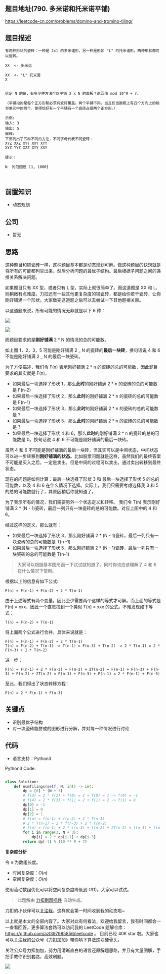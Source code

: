 ## 题目地址(790. 多米诺和托米诺平铺)

https://leetcode-cn.com/problems/domino-and-tromino-tiling/

## 题目描述

```
有两种形状的瓷砖：一种是 2x1 的多米诺形，另一种是形如 "L" 的托米诺形。两种形状都可以旋转。

XX  <- 多米诺

XX  <- "L" 托米诺
X


给定 N 的值，有多少种方法可以平铺 2 x N 的面板？返回值 mod 10^9 + 7。

（平铺指的是每个正方形都必须有瓷砖覆盖。两个平铺不同，当且仅当面板上有四个方向上的相邻单元中的两个，使得恰好有一个平铺有一个瓷砖占据两个正方形。）

示例:
输入: 3
输出: 5
解释:
下面列出了五种不同的方法，不同字母代表不同瓷砖：
XYZ XXZ XYY XXY XYY
XYZ YYZ XZZ XYY XXY

提示：

N  的范围是 [1, 1000]

 
```

## 前置知识

- 动态规划

## 公司

- 暂无

## 思路

这种题目和铺瓷砖一样，这种题目基本都是动态规划可解。做这种题目的诀窍就是将所有的可能都列举出来，然后分析问题的最优子结构。最后根据子问题之间的递推关系解决问题。

如果题目只有 XX 型，或者只有 L 型，实际上就很简单了。而这道题是 XX 和 L，则稍微有点难度。力扣还有一些其他更复杂度的铺瓷砖，都是给你若干瓷砖，让你刚好铺满一个形状。大家做完这道题之后可以去尝试一下其他题相关目。

以这道题来说，所有可能的情况无非就是以下 6 种：

![](https://tva1.sinaimg.cn/large/008eGmZEly1gnqf5s4jhaj30h80qijsk.jpg)

![](https://tva1.sinaimg.cn/large/008eGmZEly1gnqf6033vrj30du0qswfn.jpg)

而题目要求的是**刚好铺满** 2 \* N 的情况的总的可能数。

如上图 1，2，3，5 可能是刚好铺满 2 _ N 的瓷砖的**最后一块砖**，换句话说 4 和 6 不能是刚好铺满 2 _ N 的最后一块瓷砖。

为了方便描述，我们令 F(n) 表示刚好铺满 2 \* n 的瓷砖的总的可能数，因此题目要求的其实就是 F(n)。

- 如果最后一块选择了形状 1，那么**此时**的刚好铺满 2 \* n 的瓷砖的总的可能数是 F(n-2)
- 如果最后一块选择了形状 2，那么**此时**的刚好铺满 2 \* n 的瓷砖的总的可能数是 F(n-1)
- 如果最后一块选择了形状 3，那么**此时**的刚好铺满 2 \* n 的瓷砖的总的可能数是 ?
- 如果最后一块选择了形状 5，那么**此时**的刚好铺满 2 \* n 的瓷砖的总的可能数是 ?
- 如果最后一块选择了形状 4 和 6，那么**此时**的刚好铺满 2 \* n 的瓷砖的总的可能数是 0。换句话说 4 和 6 不可能是刚好铺满的最后一块砖。

虽然 4 和 6 不可能是刚好铺满的最后一块砖，但其实可以是中间状态，中间状态可以进一步转移到**刚好铺满的状态**。比如股票问题就是这样，虽然我们的最终答案不可能是买入之后，一定是卖出，但是中间的过程可以卖出，通过卖出转移到最终状态。

现在的问题是如何计算：最后一块选择了形状 3 和 最后一块选择了形状 5 的总的可能数，以及 4 和 6 在什么情况下选择。实际上，我们只需要考虑选择我 3 和 5 的总的可能数就行了，其原因稍后你就知道了。

为了表示所有的情况，我们需要另外一个状态定义和转移。 我们令 T(n) 表示刚好铺满 2 \* (N - 1)瓷砖，最后一列只有一块瓷砖的总的可能数。对应上图中的 4 和 6。

经过这样的定义，那么就有：

- 如果最后一块选择了形状 3，那么刚好铺满 2 \* (N - 1)瓷砖，最后一列只有一块瓷砖的总的可能数是 T(n -1)
- 如果最后一块选择了形状 5，那么刚好铺满 2 \* (N - 1)瓷砖，最后一列只有一块瓷砖的总的可能数是 T(n-1)

> 大家可以根据基本图形画一下试试就知道了。同时你也应该理解了 4 和 6 在什么情况下使用。

根据以上的信息有如下公式:

```
F(n) = F(n-1) + F(n-2) + 2 * T(n-1)
```

由于上述等式有两个变量，因此至少需要两个这样的等式才可解。而上面的等式是 F(n) = xxx，因此一个直觉找到一个类似 T(n) = xxx 的公式。不难发现如下等式：

```
T(n) = F(n-2) + T(n-1)
```

将上面两个公式进行合并。具体来说就是：

```
F(n) = F(n-1) + F(n-2) + 2 * T(n-1)
T(n) = F(n-2) + T(n-1) -> T(n-1) = F(n-3) + T(n-2) -> 2 * T(n-1) = 2 * F(n-3) + 2 * T(n-2)
```

进一步：

```
F(n) = F(n-1) + 2 * F(n-3) + F(n-2) + 2T(n-2) = F(n-1) + F(n-3) + F(n-3) + F(n-2) + 2T(n-2) = F(n-1) + F(n-3) + F(n-1) = 2 * F(n-1) + F(n-3)
```

至此，我们得出了状态转移方程：

```
F(n) = 2 * F(n-1) + F(n-3)
```

## 关键点

- 识别最优子结构
- 对一块瓷砖能拼成的图形进行分解，并对每一种情况进行讨论

## 代码

- 语言支持：Python3

Python3 Code:

```python

class Solution:
    def numTilings(self, N: int) -> int:
        dp = [0] * (N + 3)
        # f(3) = 2 * f(2) + f(0) = 2 + f(0) = 1 -> f(0) = -1
        # f(4) = 2 * f(3) + f(1) = 2 + f(1) = 2 -> f(1) = 0
        dp[0] = -1
        dp[1] = 0
        dp[2] = 1
        # f(n) = f(n-1) + f(n-2) + 2 * T(n-1)
        # 2 * T(n-1) = 2 * f(n-3) + 2 * T(n-2)
        # f(n) = f(n-1) + 2 * f(n-3) + f(n-2) + 2T(n-2) = f(n-1) + f(n-3) + f(n-3) + f(n-2) + 2T(n-2) = f(n-1) + f(n-3) + f(n-1) = 2 * f(n-1) + f(n-3)
        for i in range(3, N + 3):
            dp[i] = 2 * dp[i-1] + dp[i-3]
        return dp[-1] % (10 ** 9 + 7)

```

**复杂度分析**

令 n 为数组长度。

- 时间复杂度：$O(n)$
- 空间复杂度：$O(n)$

使用滚动数组优化可以将空间复杂度降低到 $O(1)$，大家可以试试。

> 此题解由 [力扣刷题插件](https://leetcode-pp.github.io/leetcode-cheat/?tab=solution-template) 自动生成。

力扣的小伙伴可以[关注我](https://leetcode-cn.com/u/fe-lucifer/)，这样就会第一时间收到我的动态啦~

以上就是本文的全部内容了。大家对此有何看法，欢迎给我留言，我有时间都会一一查看回答。更多算法套路可以访问我的 LeetCode 题解仓库：https://github.com/azl397985856/leetcode 。 目前已经 40K star 啦。大家也可以关注我的公众号《力扣加加》带你啃下算法这块硬骨头。

关注公众号力扣加加，努力用清晰直白的语言还原解题思路，并且有大量图解，手把手教你识别套路，高效刷题。

![](https://tva1.sinaimg.cn/large/007S8ZIlly1gfcuzagjalj30p00dwabs.jpg)
